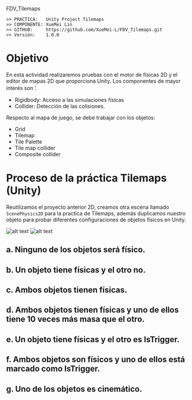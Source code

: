 FDV_Tilemaps

```
>> PRACTICA:   Unity Project Tilemaps
>> COMPONENTE: XueMei Lin
>> GITHUB:     https://github.com/XueMei-L/FDV_Tilemaps.git
>> Versión:    1.0.0
```

# Objetivo
En esta actividad realizaremos pruebas con el motor de físicas 2D y el editor de mapas 2D que proporciona Unity. Los componentes de mayor interés son：

- Rigidbody: Acceso a las simulaciones físicas
- Collider: Detección de las colisiones.


Respecto al mapa de juego, se debe trabajar con los objetos:

- Grid
- Tilemap
- Tile Palette
- Tile map collider
- Composite collider
  
# Proceso de la práctica Tilemaps (Unity)

Reutilizamos el proyecto anterior 2D, creamos otra escena llamado `ScenePhysics2D` para la practica de Tilemaps, además duplicamos nuestro objeto para probar diferentes configuraciones de objetos
físicos en Unity.

![alt text](image-1.png)
![alt text](image-2.png)


## a. Ninguno de los objetos será físico.





## b. Un objeto tiene físicas y el otro no.

## c. Ambos objetos tienen físicas.

## d. Ambos objetos tienen físicas y uno de ellos tiene 10 veces más masa que el otro.

## e. Un objeto tiene físicas y el otro es IsTrigger.

## f. Ambos objetos son físicos y uno de ellos está marcado como IsTrigger.

## g. Uno de los objetos es cinemático.
